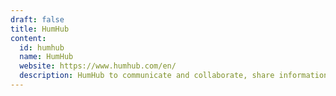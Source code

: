 ```yaml
---
draft: false
title: HumHub
content:
  id: humhub
  name: HumHub
  website: https://www.humhub.com/en/
  description: HumHub to communicate and collaborate, share information, interact with all people in your organization, and personalize the software to fit your individual needs.
---
```

